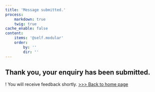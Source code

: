 ```yaml
---
title: 'Message submitted.'
process:
    markdown: true
    twig: true
cache_enable: false
content:
    items: '@self.modular'
    order:
        by: ''
        dir: ''
---
```


## Thank you, your enquiry has been submitted.

! You will receive feedback shortly. [>>> Back to home page](https://beeidigte-dolmetscher.de)
<br>
<br>
<br>
<br>